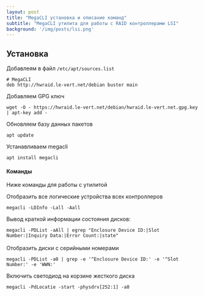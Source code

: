 ```yaml
---
layout: post
title: "MegaCLI установка и описание команд"
subtitle: "MegaCLI утилита для работы с RAID контроллерами LSI"
background: '/img/posts/lsi.png'
---
```



##  Установка

Добавлеям в  файл `/etc/apt/sources.list`
```
# MegaCLI
deb http://hwraid.le-vert.net/debian buster main
```

Добавляем GPG ключ

`wget -O - https://hwraid.le-vert.net/debian/hwraid.le-vert.net.gpg.key | apt-key add -`

Обновляем базу данных пакетов

`apt update`


Устанавливаем megacli

`apt install megacli`

#### Команды
Ниже команды для работы с утилитой


Отобразить все логические устройства всех контроллеров

`megacli -LDInfo -Lall -Aall`


Вывод краткой информации состояния дисков:

`megacli -PDList -aAll | egrep "Enclosure Device ID:|Slot Number:|Inquiry Data:|Error Count:|state"`
<br>  
Отобразить диски с серийными номерами

`megacli -PDList -a0 | grep -e '^Enclosure Device ID:' -e '^Slot Number:' -e 'WWN:'`

Включить светодиод на корзине жесткого диска

`megacli -PdLocatie -start -physdrv[252:1] -a0`
